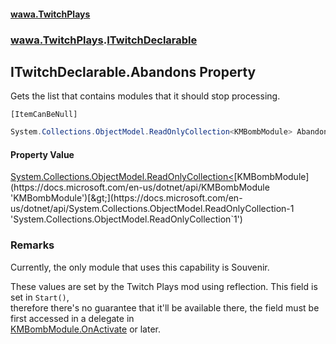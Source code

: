 #### [wawa.TwitchPlays](index.md 'index')
### [wawa.TwitchPlays](wawa.TwitchPlays.md 'wawa.TwitchPlays').[ITwitchDeclarable](ITwitchDeclarable.md 'wawa.TwitchPlays.ITwitchDeclarable')

## ITwitchDeclarable.Abandons Property

Gets the list that contains modules that it should stop processing.<p/>`[ItemCanBeNull]`

```csharp
System.Collections.ObjectModel.ReadOnlyCollection<KMBombModule> Abandons { get; }
```

#### Property Value
[System.Collections.ObjectModel.ReadOnlyCollection&lt;](https://docs.microsoft.com/en-us/dotnet/api/System.Collections.ObjectModel.ReadOnlyCollection-1 'System.Collections.ObjectModel.ReadOnlyCollection`1')[KMBombModule](https://docs.microsoft.com/en-us/dotnet/api/KMBombModule 'KMBombModule')[&gt;](https://docs.microsoft.com/en-us/dotnet/api/System.Collections.ObjectModel.ReadOnlyCollection-1 'System.Collections.ObjectModel.ReadOnlyCollection`1')

### Remarks
  
Currently, the only module that uses this capability is Souvenir.  
  
These values are set by the Twitch Plays mod using reflection. This field is set in `Start()`,  
therefore there's no guarantee that it'll be available there, the field must be first accessed in a delegate in  
[KMBombModule.OnActivate](https://docs.microsoft.com/en-us/dotnet/api/KMBombModule.OnActivate 'KMBombModule.OnActivate') or later.
